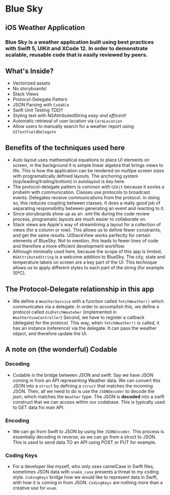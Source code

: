 # Blue Sky
## iOS Weather Application

### Blue Sky is a weather application built using best practices with Swift 5, UIKit and XCode 12.  In order to demonstrate scalable, reusable code that is easily reviewed by peers. 

## What's Inside?

- Vectorized assets
- No storyboards! 
- Stack Views
- Protocol-Delegate Pattern
- JSON Parsing with `Codable`
- Swift Unit Testing _TDD!!_
- Styling text with NSAttributedString _easy and efficent!_ 
- Automatic retrieval of user location via `CoreLocation`
- Allow users to manually search for a weather report using `UITextFieldDelegate`

## Benefits of the techniques used here

- Auto layout uses mathematical equations to place UI elements on screen, in the background it is 
simple linear algebra that brings views to life. This is how the application can be rendered on 
multipe screen sizes with programatically defined layouts. The anchoring system 
(top/leading/trailing/bottom) in autolayout is key here. 
- The protocol-delegate pattern is common with `UIKit` because it sovles a probelm with communication.  Classes use protocols
to broadcast events.  Delegates receive communications from the protocol. In doing so, this reduces coupling between classes. It 
does a really good job of separating responsibility between generating an event and reacting to it. 
- Since storyboards show up as an .xml file during the code review process, programatic layouts are much 
easier to collaborate on. 
- Stack views are Apple's way of streamlining a layout for a collection of views (for a column or row). 
This allows us to define fewer constraints, and get the same results. UIStackView works perfectly for 
certain elements of BlueSky. Not to mention, this leads to fewer lines of code and therefore a more
efficient development workflow.
- Although minimally used here, because the scope of this app is limited, `NSAttributedString` is a welcome
addition to BlueSky.  The city, state and temperature labels on screen are a key part of the UI. This technique
allows us to apply different styles to each part of the string (for example 10ºC). 


## The Protocol-Delegate relationship in this app

- We define a `WeatherService` with a function called `fetchWeather()` which communicates via a delegate.
In order to accomplish this, we define a protocol called `didFetchWeateher` (implemented in `WeatherViewController`)
Second, we have to register a callback (delegate) for the protocol. This way, when `fetchWeather()` is called, 
it has an instance (reference) via the delegate.  It can pass the weather object, and therefore update the UI.

## A note on (the wonderful) Codable
### Decoding
- Codable is the bridge between JSON and swift.  Say we have JSON coming in from an API representing Weather data. We can convert this JSON into a `struct` by 
defining a `struct` that matches the incoming JSON.  Then, all we need to do is use the `JSONDecoder` to decode the json, which matches the `Weather` type. The 
JSON is **decoded** into a swift construct that we can access within our codebase. This is typically used to GET data fro man API. 

### Encoding
- We can go from Swift to JSON by using the `JSONEncoder`. This process is essentially decoding in reverse, as we can go from a struct to JSON. This is used to send data TO an API using POST or PUT for example. 

### Coding Keys
- For a developer like myself, who only uses camelCase in Swift files, sometimes JSON data with `snake_case` presents a threat to my coding style.  `CodingKeys` bridge how we would like to represent data in Swift, with how it is coming in from JSON. `CodingKeys` are nothing more than a creative use for `enum`. 

